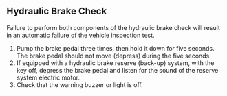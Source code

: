 ## Hydraulic Brake Check
Failure to perform both components of the hydraulic brake check will result in an automatic failure of the vehicle inspection test.
1. Pump the brake pedal three times, then hold it down for five seconds. The brake pedal should not move (depress) during the five seconds.
2. If equipped with a hydraulic brake reserve (back-up) system, with the key off, depress the brake pedal and listen for the sound of the reserve system electric motor.
3. Check that the warning buzzer or light is off.